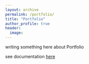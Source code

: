 ```yaml
---
layout: archive
permalink: /portfolio/
title: "Portfolio"
author_profile: true
header:
  image:
---
```


writing something here about Portfolio

see documentation [here](/BFS_DFS.md)
